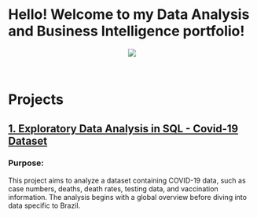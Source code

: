 # Hello! Welcome to my Data Analysis and Business Intelligence portfolio!

<p align="center">
  <img src="https://quotefancy.com/media/wallpaper/800x450/1722663-Bren-Brown-Quote-Maybe-stories-are-just-data-with-a-soul.jpg">
</p>
<br>

# Projects

## [1. Exploratory Data Analysis in SQL - Covid-19 Dataset](https://github.com/joaorezzo/SQL_Covid)

### Purpose:

<p>This project aims to analyze a dataset containing COVID-19 data, such as case numbers, deaths, death rates, testing data, and vaccination information. The analysis begins with a global overview before diving into data specific to Brazil.</p>
